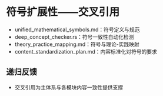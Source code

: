# 符号扩展性——交叉引用

- unified_mathematical_symbols.md：符号定义与规范
- deep_concept_checker.rs：符号一致性自动化检测
- theory_practice_mapping.md：符号与理论-实践映射
- content_standardization_plan.md：内容标准化对符号的要求

## 递归反馈

- 交叉引用为主体系与各模块内容一致性提供支撑

